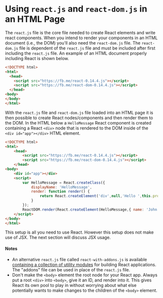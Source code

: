 # Using `react.js` and `react-dom.js` in an HTML Page

The `react.js` file is the core file needed to create React elements and write react components. When you intend to render your components in an HTML document (i.e., the DOM) you'll also need the `react-dom.js` file. The `react-dom.js` file is dependent of the `react.js` file and must be included after first including the `react.js` file. An example of an HTML document properly including React is shown below.

```html
<!DOCTYPE html>
<html>
  <head>
    <script src="https://fb.me/react-0.14.4.js"></script>
    <script src="https://fb.me/react-dom-0.14.4.js"></script>
  </head>
<body>
</body>
</html>
```

With the `react.js` file and `react-dom.js` file loaded into an HTML page it is then possible to create React nodes/components and then render them to the DOM. In the HTML below a `HelloMessage` React component is created containing a React `<div>` node that is rendered to the DOM inside of the `<div id="app"></div>` HTML element.

```html
<!DOCTYPE html>
<html>
    <head>
        <script src="https://fb.me/react-0.14.4.js"></script>
        <script src="https://fb.me/react-dom-0.14.4.js"></script>
    </head>
<body>
    <div id="app"></div>
    <script>
        var HelloMessage = React.createClass({
            displayName: 'HelloMessage',
            render: function render() {
                return React.createElement('div',null,'Hello ',this.props.name);
            }
        });
        ReactDOM.render(React.createElement(HelloMessage,{ name: 'John' }), document.getElementById('app'));
    </script>
</body>
</html>
```

This setup is all you need to use React. However this setup does not make use of JSX. The next section will discuss JSX usage.   

#### Notes

* An alternative `react.js` file called `react-with-addons.js` is available [containing a collection of utility modules](https://facebook.github.io/react/docs/addons.html) for building React applications. The "addons" file can be used in place of the `react.js` file.
* Don't make the `<body>` element the root node for your React app. Always put a root `<div>` into `<body>`, give it an ID, and render into it. This gives React its own pool to play in without worrying about what else potentially wants to make changes to the children of the `<body>` element.
